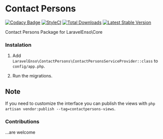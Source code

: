 # Contact Persons
[![Codacy Badge](https://api.codacy.com/project/badge/Grade/7c859dad259f4455a21c7f22d2877917)](https://www.codacy.com/app/mihai-ocneanu/contact-persons?utm_source=github.com&utm_medium=referral&utm_content=laravel-enso/contact-persons&utm_campaign=badger)
[![StyleCI](https://styleci.io/repos/88868747/shield?branch=master)](https://styleci.io/repos/88868747)
[![Total Downloads](https://poser.pugx.org/laravel-enso/contactpersons/downloads)](https://packagist.org/packages/laravel-enso/cnpvalidator)
[![Latest Stable Version](https://poser.pugx.org/laravel-enso/contactpersons/version)](https://packagist.org/packages/laravel-enso/cnpvalidator)

Contact Persons Package for LaravelEnso\Core

### Instalation

1. Add `LaravelEnso\ContactPersons\ContactPersonsServiceProvider::class` to `config/app.php`.

2. Run the migrations.

## Note

If you need to customize the interface you can publish the views with `php artisan vendor:publish --tag=contactpersons-views`.

### Contributions

...are welcome